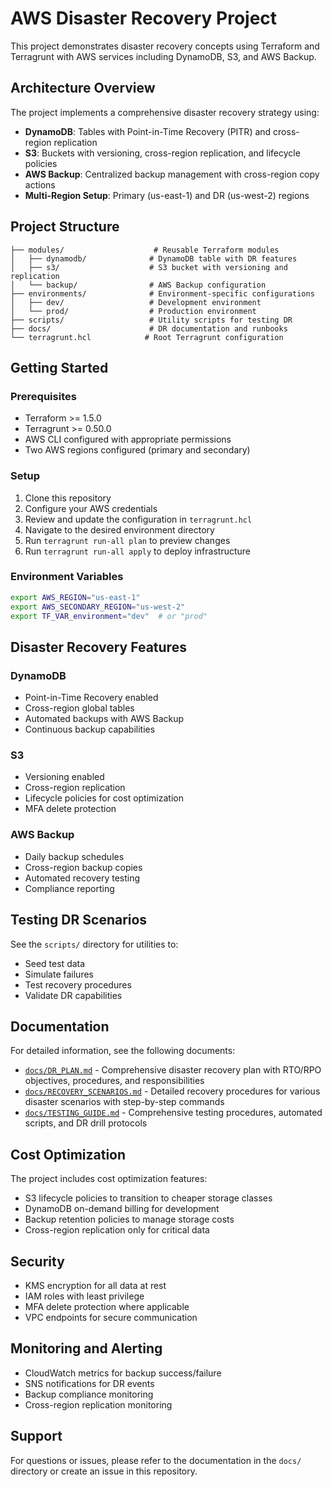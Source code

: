 # AWS Disaster Recovery Project

This project demonstrates disaster recovery concepts using Terraform and Terragrunt with AWS services including DynamoDB, S3, and AWS Backup.

## Architecture Overview

The project implements a comprehensive disaster recovery strategy using:

- **DynamoDB**: Tables with Point-in-Time Recovery (PITR) and cross-region replication
- **S3**: Buckets with versioning, cross-region replication, and lifecycle policies
- **AWS Backup**: Centralized backup management with cross-region copy actions
- **Multi-Region Setup**: Primary (us-east-1) and DR (us-west-2) regions

## Project Structure

```
├── modules/                    # Reusable Terraform modules
│   ├── dynamodb/              # DynamoDB table with DR features
│   ├── s3/                    # S3 bucket with versioning and replication
│   └── backup/                # AWS Backup configuration
├── environments/              # Environment-specific configurations
│   ├── dev/                   # Development environment
│   └── prod/                  # Production environment
├── scripts/                   # Utility scripts for testing DR
├── docs/                      # DR documentation and runbooks
└── terragrunt.hcl            # Root Terragrunt configuration
```

## Getting Started

### Prerequisites

- Terraform >= 1.5.0
- Terragrunt >= 0.50.0
- AWS CLI configured with appropriate permissions
- Two AWS regions configured (primary and secondary)

### Setup

1. Clone this repository
2. Configure your AWS credentials
3. Review and update the configuration in `terragrunt.hcl`
4. Navigate to the desired environment directory
5. Run `terragrunt run-all plan` to preview changes
6. Run `terragrunt run-all apply` to deploy infrastructure

### Environment Variables

```bash
export AWS_REGION="us-east-1"
export AWS_SECONDARY_REGION="us-west-2"
export TF_VAR_environment="dev"  # or "prod"
```

## Disaster Recovery Features

### DynamoDB
- Point-in-Time Recovery enabled
- Cross-region global tables
- Automated backups with AWS Backup
- Continuous backup capabilities

### S3
- Versioning enabled
- Cross-region replication
- Lifecycle policies for cost optimization
- MFA delete protection

### AWS Backup
- Daily backup schedules
- Cross-region backup copies
- Automated recovery testing
- Compliance reporting

## Testing DR Scenarios

See the `scripts/` directory for utilities to:
- Seed test data
- Simulate failures
- Test recovery procedures
- Validate DR capabilities

## Documentation

For detailed information, see the following documents:

- [`docs/DR_PLAN.md`](docs/DR_PLAN.md) - Comprehensive disaster recovery plan with RTO/RPO objectives, procedures, and responsibilities
- [`docs/RECOVERY_SCENARIOS.md`](docs/RECOVERY_SCENARIOS.md) - Detailed recovery procedures for various disaster scenarios with step-by-step commands
- [`docs/TESTING_GUIDE.md`](docs/TESTING_GUIDE.md) - Comprehensive testing procedures, automated scripts, and DR drill protocols

## Cost Optimization

The project includes cost optimization features:
- S3 lifecycle policies to transition to cheaper storage classes
- DynamoDB on-demand billing for development
- Backup retention policies to manage storage costs
- Cross-region replication only for critical data

## Security

- KMS encryption for all data at rest
- IAM roles with least privilege
- MFA delete protection where applicable
- VPC endpoints for secure communication

## Monitoring and Alerting

- CloudWatch metrics for backup success/failure
- SNS notifications for DR events
- Backup compliance monitoring
- Cross-region replication monitoring

## Support

For questions or issues, please refer to the documentation in the `docs/` directory or create an issue in this repository.